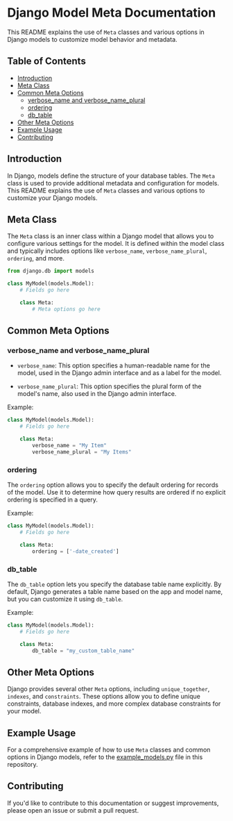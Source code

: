 # Django Model Meta Documentation

This README explains the use of `Meta` classes and various options in Django models to customize model behavior and metadata.

## Table of Contents

- [Introduction](#introduction)
- [Meta Class](#meta-class)
- [Common Meta Options](#common-meta-options)
  - [verbose_name and verbose_name_plural](#verbose_name-and-verbose_name_plural)
  - [ordering](#ordering)
  - [db_table](#db_table)
- [Other Meta Options](#other-meta-options)
- [Example Usage](#example-usage)
- [Contributing](#contributing)

## Introduction

In Django, models define the structure of your database tables. The `Meta` class is used to provide additional metadata and configuration for models. This README explains the use of `Meta` classes and various options to customize your Django models.

## Meta Class

The `Meta` class is an inner class within a Django model that allows you to configure various settings for the model. It is defined within the model class and typically includes options like `verbose_name`, `verbose_name_plural`, `ordering`, and more.

```python
from django.db import models

class MyModel(models.Model):
    # Fields go here

    class Meta:
        # Meta options go here
```

## Common Meta Options

### verbose_name and verbose_name_plural

- `verbose_name`: This option specifies a human-readable name for the model, used in the Django admin interface and as a label for the model.

- `verbose_name_plural`: This option specifies the plural form of the model's name, also used in the Django admin interface.

Example:

```python
class MyModel(models.Model):
    # Fields go here

    class Meta:
        verbose_name = "My Item"
        verbose_name_plural = "My Items"
```

### ordering

The `ordering` option allows you to specify the default ordering for records of the model. Use it to determine how query results are ordered if no explicit ordering is specified in a query.

Example:

```python
class MyModel(models.Model):
    # Fields go here

    class Meta:
        ordering = ['-date_created']
```

### db_table

The `db_table` option lets you specify the database table name explicitly. By default, Django generates a table name based on the app and model name, but you can customize it using `db_table`.

Example:

```python
class MyModel(models.Model):
    # Fields go here

    class Meta:
        db_table = "my_custom_table_name"
```

## Other Meta Options

Django provides several other `Meta` options, including `unique_together`, `indexes`, and `constraints`. These options allow you to define unique constraints, database indexes, and more complex database constraints for your model.

## Example Usage

For a comprehensive example of how to use `Meta` classes and common options in Django models, refer to the [example_models.py](example_models.py) file in this repository.

## Contributing

If you'd like to contribute to this documentation or suggest improvements, please open an issue or submit a pull request.
